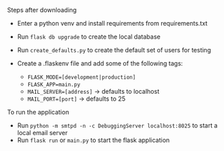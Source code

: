 
Steps after downloading

 - Enter a python venv and install requirements from requirements.txt
 - Run `flask db upgrade` to create the local database
 - Run `create_defaults.py` to create the default set of users for testing

 - Create a .flaskenv file and add some of the following tags:
    - `FLASK_MODE=[development|production]`
    - `FLASK_APP=main.py`
    - `MAIL_SERVER=[address]` -> defaults to localhost
    - `MAIL_PORT=[port]` -> defaults to 25

To run the application

 - Run `python -m smtpd -n -c DebuggingServer localhost:8025` to start a local email server
 - Run `flask run` or `main.py` to start the flask application
